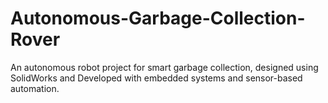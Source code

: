 # Autonomous-Garbage-Collection-Rover
An autonomous robot project for smart garbage collection, designed using SolidWorks and Developed with embedded systems and sensor-based automation.

